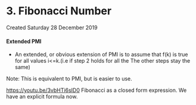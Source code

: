 # 3. Fibonacci Number
Created Saturday 28 December 2019

#### Extended PMI

* An extended, or obvious extension of PMI is to assume that f(k) is true for all values i<=k.(i.e if step 2 holds for all the The other steps stay the same)

Note: This is equivalent to PMI, but is easier to use.

<https://youtu.be/3vbHTi6sID0> Fibonacci as a closed form expression. We have an explicit formula now.

